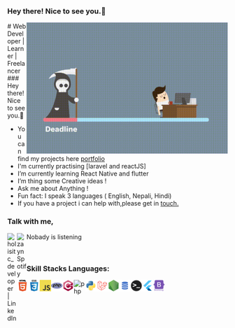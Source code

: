 
###  Hey there! Nice to see you.👋 
 <img align="right" alt="GIF" src="https://github.com/inzayn99/inzayn99/blob/main/github-bot.gif"  width="460" height="300"/>
 # Web Developer | Learner | Freelancer
 ###  Hey there! Nice to see you.👋 

- You can find my projects here [portfolio]
- I'm currently practising [laravel and reactJS]
- I’m currently learning React Native and flutter
- I’m thing some Creative ideas !
- Ask me about Anything !
- Fun fact: I speak 3 languages ( English, Nepali, Hindi)
- If you have a project i can help with,please get in [touch.](linkedin.com/in/arbaazkhan99/)





### Talk with me,
[<img align="left" alt="holisitc_developer | LinkedIn" width="22px" src="https://github.com/hackerspider1/hackerspider1/blob/main/linkedin.svg?raw=true" />][linkedin]Nobady is listening<a href="https://open.spotify.com/playlist/6W3leCRYykARcfMh2kmYCr">
  <img align="left" alt="zayn Spotify" width="22px" target="blank" src="https://github.com/hackerspider1/hackerspider1/blob/main/spotify.svg?raw=true" />
</a>



<br />

### Skill Stacks Languages:

[<img align="left" alt="HTML5" width="26px" src="https://raw.githubusercontent.com/github/explore/80688e429a7d4ef2fca1e82350fe8e3517d3494d/topics/html/html.png" />][linkedin]
[<img align="left" alt="CSS3" width="26px" src="https://raw.githubusercontent.com/github/explore/80688e429a7d4ef2fca1e82350fe8e3517d3494d/topics/css/css.png" />][linkedin]
[<img align="left" alt="JavaScript" width="26px" src="https://raw.githubusercontent.com/github/explore/80688e429a7d4ef2fca1e82350fe8e3517d3494d/topics/javascript/javascript.png" />][linkedin]

[<img align="left" alt="php" width="26px" src="https://raw.githubusercontent.com/github/explore/80688e429a7d4ef2fca1e82350fe8e3517d3494d/topics/php/php.png" />][linkedin]

[<img align="left" alt="php" width="26px" src="https://raw.githubusercontent.com/devicons/devicon/master/icons/cplusplus/cplusplus-original.svg" />][linkedin]

[<img align="left" alt="php" width="26px" src="https://reactnative.dev/img/header_logo.svg" />][linkedin]



[<img align="left" alt="php" width="26px" src="https://raw.githubusercontent.com/devicons/devicon/master/icons/python/python-original.svg" />][linkedin]

[<img align="left" alt="React" width="26px" src="https://raw.githubusercontent.com/github/explore/80688e429a7d4ef2fca1e82350fe8e3517d3494d/topics/laravel/laravel.png" />][linkedin]
[<img align="left" alt="Node.js" width="26px" src="https://raw.githubusercontent.com/github/explore/80688e429a7d4ef2fca1e82350fe8e3517d3494d/topics/nodejs/nodejs.png" />][linkedin]
<!-- [<img align="left" alt="python" width="26px" src="https://raw.githubusercontent.com/github/explore/80688e429a7d4ef2fca1e82350fe8e3517d3494d/topics/python/python.png" />][linkedin] -->
[<img align="left" alt="SQL" width="26px" src="https://raw.githubusercontent.com/github/explore/80688e429a7d4ef2fca1e82350fe8e3517d3494d/topics/sql/sql.png" />][linkedin]
[<img align="left" alt="Terminal" width="26px" src="https://raw.githubusercontent.com/github/explore/80688e429a7d4ef2fca1e82350fe8e3517d3494d/topics/terminal/terminal.png" />][linkedin]

[<img align="left" alt="flutter" width="26px" src="https://raw.githubusercontent.com/github/explore/80688e429a7d4ef2fca1e82350fe8e3517d3494d/topics/flutter/flutter.png" />][linkedin]



[<img align="left" alt="flutter" width="26px" src="https://raw.githubusercontent.com/devicons/devicon/master/icons/bootstrap/bootstrap-plain-wordmark.svg" />][linkedin]



 
 
 
 
<br />
<br />

<!-- <details>
  <summary>Most Used Languages</summary>

<img align="left" alt="ZAYN's GitHub Top Languages" src="https://github-readme-stats.vercel.app/api/top-langs/?username=arsentieva"/>

</details> -->

[website]: https://arbazkhan.com.np/
[instagram]: https://www.instagram.com/inzayn99/
[linkedin]: https://linkedin.com/in/arbaazkhan99/
[portfolio]: https://github.com/inzayn99/
